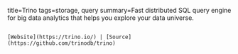 title=Trino
tags=storage, query
summary=Fast distributed SQL query engine for big data analytics that helps you explore your data universe.
~~~~~~

[Website](https://trino.io/) | [Source](https://github.com/trinodb/trino)
